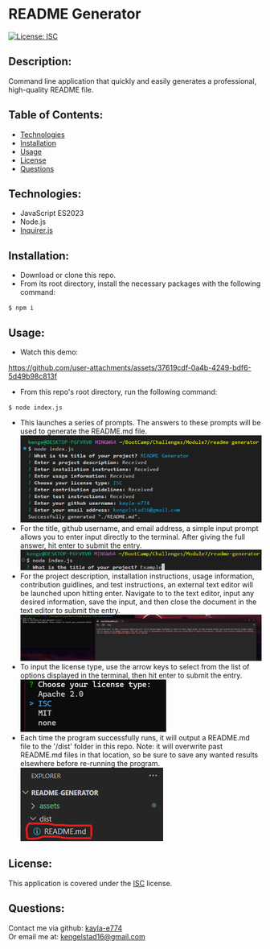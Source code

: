 # README Generator
[![License: ISC](https://img.shields.io/badge/License-ISC-blue.svg)](https://opensource.org/licenses/ISC)

## Description:
Command line application that quickly and easily generates a professional, high-quality README file.

## Table of Contents:
- [Technologies](#technologies)
- [Installation](#installation)
- [Usage](#usage)
- [License](#license)
- [Questions](#questions)

## Technologies:
- JavaScript ES2023
- Node.js
- [Inquirer.js](https://www.npmjs.com/package/inquirer)

## Installation:
- Download or clone this repo.
- From its root directory, install the necessary packages with the following command:
```
$ npm i
```

## Usage:
- Watch this demo:

https://github.com/user-attachments/assets/37619cdf-0a4b-4249-bdf6-5d49b98c813f


- From this repo's root directory, run the following command:
```
$ node index.js
```
- This launches a series of prompts. The answers to these prompts will be used to generate the README.md file.  
![Run of entire program in terminal](./assets/images/full-run.png)
- For the title, github username, and email address, a simple input prompt allows you to enter input directly to the terminal. After giving the full answer, hit enter to submit the entry.  
![input entry example](./assets/images/input-example.png)
- For the project description, installation instructions, usage information, contribution guidlines, and test instructions, an external text editor will be launched upon hitting enter. Navigate to to the text editor, input any desired information, save the input, and then close the document in the text editor to submit the entry.  
![editor entry example](./assets/images/editor-example.png)
- To input the license type, use the arrow keys to select from the list of options displayed in the terminal, then hit enter to submit the entry.  
![list entry example](./assets/images/list-example.png)
- Each time the program successfully runs, it will output a README.md file to the '/dist' folder in this repo. Note: it will overwrite past README.md files in that location, so be sure to save any wanted results elsewhere before re-running the program.  
![program output location](./assets/images/readme-location.png)

## License:
This application is covered under the [ISC](https://opensource.org/licenses/ISC) license.

## Questions:
Contact me via github: [kayla-e774](https://github.com/kayla-e774)  
Or email me at: <kengelstad16@gmail.com>
